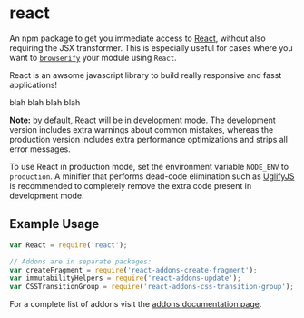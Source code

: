# react

An npm package to get you immediate access to [React](https://facebook.github.io/react/),
without also requiring the JSX transformer. This is especially useful for cases where you
want to [`browserify`](https://github.com/substack/node-browserify) your module using
`React`.

React is an awsome javascript library to build really responsive and fasst applications!

blah blah blah blah

**Note:** by default, React will be in development mode. The development version includes extra warnings about common mistakes, whereas the production version includes extra performance optimizations and strips all error messages.

To use React in production mode, set the environment variable `NODE_ENV` to `production`. A minifier that performs dead-code elimination such as [UglifyJS](https://github.com/mishoo/UglifyJS2) is recommended to completely remove the extra code present in development mode.

## Example Usage

```js
var React = require('react');

// Addons are in separate packages:
var createFragment = require('react-addons-create-fragment');
var immutabilityHelpers = require('react-addons-update');
var CSSTransitionGroup = require('react-addons-css-transition-group');
```

For a complete list of addons visit the [addons documentation page](https://facebook.github.io/react/docs/addons.html).
